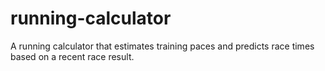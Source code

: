 # running-calculator
A running calculator that estimates training paces and predicts race times based on a recent race result.
